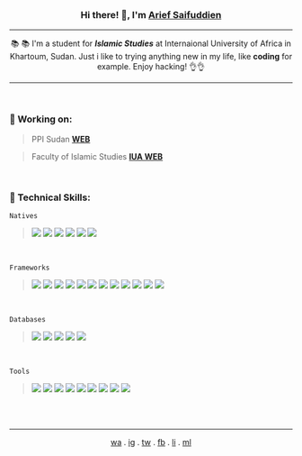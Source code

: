 <br>

<h3 align="center">Hi there! 👋, I'm <a href="https://instagram.com/ariefsaifuddien" target="_blank" rel="noreferrer"><strong>Arief Saifuddien</strong></a></h3>

---

<p align="center">📚 📚 I'm a student for <strong><i>Islamic Studies</i></strong> at Internaional University of Africa in Khartoum, Sudan. Just i like to trying anything new in my life, like <strong>coding</strong> for example. Enjoy hacking! 👌👌</p> 

---

<br>

### 🔭 Working on:

> PPI Sudan __[WEB](https://ppisudan.com)__ 

> Faculty of Islamic Studies __[IUA WEB](https://github.com/ariefsaifuddien/islamic_studies_web)__

<br>

### 💼 Technical Skills:

```Natives```

> ![](https://img.shields.io/badge/Markup-HTML-informational?style=flat&logo=HTML5&color=E34F26)
> ![](https://img.shields.io/badge/Style-CSS-informational?style=flat&logo=CSS3&color=1572B6)
> ![](https://img.shields.io/badge/Language-Javascript-informational?style=flat&logo=JavaScript&color=F7DF1E)
> ![](https://img.shields.io/badge/Language-PHP-informational?style=flat&logo=php&color=334477)
> ![](https://img.shields.io/badge/Language-Python-informational?style=flat&logo=Python&color=003B57)
> ![](https://img.shields.io/badge/Language-Golang-informational?style=flat&logo=Go&color=FFFFFF)
    
<br>

```Frameworks```

> ![](https://img.shields.io/badge/Style-Bootstrap-informational?style=flat&logo=bootstrap&color=553399)
> ![](https://img.shields.io/badge/Style-Tailwind-informational?style=flat&logo=tailwind-css&color=117799)
> ![](https://img.shields.io/badge/Style-SASS-informational?style=flat&logo=SASS&color=pink)
> ![](https://img.shields.io/badge/Language-Laravel-informational?style=flat&logo=Laravel&color=darkred)
> ![](https://img.shields.io/badge/Language-jQuery-informational?style=flat&logo=jquery&color=ffffff)
> ![](https://img.shields.io/badge/Language-React-informational?style=flat&logo=react&color=61DAFB)
> ![](https://img.shields.io/badge/Language-Vue-informational?style=flat&logo=vuedotjs&color=11ss11)
> ![](https://img.shields.io/badge/Server-Node-informational?style=flat&logo=node.js&color=007700)
> ![](https://img.shields.io/badge/Server-Express-informational?style=flat&logo=express&color=aaaaaa)
> ![](https://img.shields.io/badge/Server-Flask-informational?style=flat&logo=flask&color=white)
> ![](https://img.shields.io/badge/Server-Fiber-informational?style=flat&logo=go&color=lightblue)
> ![](https://img.shields.io/badge/Mobile-Expo-informational?style=flat&logo=expo&color=222222)

<br>

```Databases```

> ![](https://img.shields.io/badge/Database-MongoDB-informational?style=flat&logo=mongodb&color=007700)
> ![](https://img.shields.io/badge/Database-MariaDB-informational?style=flat&logo=mariadb&color=bbbbbb)
> ![](https://img.shields.io/badge/Database-MySQL-informational?style=flat&logo=mysql&color=lightblue)
> ![](https://img.shields.io/badge/Database-PostgreSQL-informational?style=flat&logo=postgresql&color=white)
> ![](https://img.shields.io/badge/Database-SQLite-informational?style=flat&logo=sqlite&color=darkgrey)

<br>

```Tools```

> ![](https://img.shields.io/badge/Packages-NPM-informational?style=flat&logo=npm&color=red)
> ![](https://img.shields.io/badge/Packages-Yarn-informational?style=flat&logo=yarn&color=blue)
> ![](https://img.shields.io/badge/Auth-JWT-informational?style=flat&logo=JSON%20web%20tokens&color=white)
> ![](https://img.shields.io/badge/Tools-Figma-informational?style=flat&logo=figma&color=333fff)
> ![](https://img.shields.io/badge/Tools-Affinity-informational?style=flat&logo=affinity-designer&color=blue)
> ![](https://img.shields.io/badge/Control-Git-informational?style=flat&logo=git&color=red)
> ![](https://img.shields.io/badge/Control-Github-informational?style=flat&logo=github&color=white)
> ![](https://img.shields.io/badge/Editor-VSCode-informational?style=flat&logo=visual-studio-code&color=lightblue)
> ![](https://img.shields.io/badge/Tools-Fedora-informational?style=flat&logo=fedora&color=darkblue)

<br>
<br>

---

<p align="center">
  <a href="http://wa.me/+249121208279" target="_blank" rel="noreferrer">wa</a> . 
  <a href="https://instagram.com/ariefsaifudien" target="_blank" rel="noreferrer">ig</a> . 
  <a href="https://twitter.com/ariefsaifudien" target="_blank" rel="noreferrer">tw</a> . 
  <a href="https://facebook.com/ariefsaifudien01" target="_blank" rel="noreferrer">fb</a> . 
  <a href="https://linkedin.com/in/ariefsaifudien" target="_blank" rel="noreferrer">li</a> . 
  <a href="mailto:ariefsaifudien01@gmail.com" target="_blank" rel="noreferrer">ml</a>
</p>

